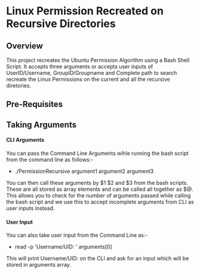 # Linux Permission Recreated on Recursive Directories

## Overview

This project recreates the Ubuntu Permission Algorithm using a Bash Shell Script. It accepts three arguments or accepts user inputs of UserID/Username, GroupID/Groupname and Complete path to search recreate the Linux Permissions on the current and all the recursive diretories.

## Pre-Requisites

## Taking Arguments

#### CLI Arguments

You can pass the Command Line Arguments wihle running the bash script from the command line as follows:-
* ./PermissionRecursive argument1 argument2 argument3

You can then call these arguments by $1 $2 and $3 from the bash scripts. These are all stored as array elements and can be called all together as $@. This allows you to check for the number of arguments passed while calling the bash script and we use this to accept incomplete arguments from CLI as user inputs instead.

#### User Input

You can also take user input from the Command Line as:-
* read -p 'Username/UID: ' arguments[0]

This will print Username/UID: on the CLI and ask for an input which will be stored in arguments array.

